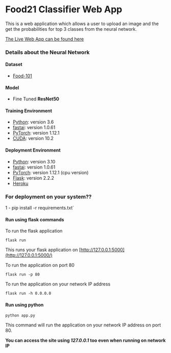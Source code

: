 # Food21 Classifier Web App

This is a web application which allows a user to upload an image and the get the probabilities for top 3 classes from the neural network.

[The Live Web App can be found here](https://webfoodclassifier.herokuapp.com/)

### Details about the Neural Network

#### Dataset
- [Food-101](https://www.kaggle.com/dLogical/Midterm-210044316)

#### Model
- Fine Tuned **ResNet50**

#### Training Environment
- [Python](https://www.python.org/): version 3.6
- [fastai](https://www.fast.ai/): version 1.0.61
- [PyTorch](https://pytorch.org/): version 1.12.1
- [CUDA](https://developer.nvidia.com/cuda-zone): version 10.2

#### Deployment Environment
- [Python](https://www.python.org/): version 3.10
- [fastai](https://www.fast.ai/): version 1.0.61
- [PyTorch](https://pytorch.org/): version 1.12.1 (cpu version)
- [Flask](https://flask.palletsprojects.com/en/1.1.x/): version 2.2.2
- [Heroku](https://dashboard.heroku.com/)

### For deployment on your system??

1 - pip install -r requirements.txt`

#### Run using flask commands

To run the flask application

`flask run`

This runs your flask application on [http://127.0.0.1:5000](http://127.0.0.1:5000/)

To run the application on port 80

`flask run -p 80`

To run the application on your network IP address

`flask run -h 0.0.0.0`

#### Run using python

`python app.py`

This command will run the application on your network IP address on port 80.

**You can access the site using _127.0.0.1_ too even when running on network IP**